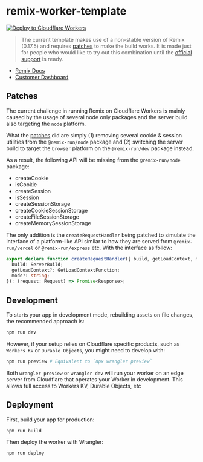 # remix-worker-template

[![Deploy to Cloudflare Workers](https://deploy.workers.cloudflare.com/button)](https://deploy.workers.cloudflare.com/?url=https://github.com/edmundhung/remix-worker-template)

> The current template makes use of a non-stable version of Remix (0.17.5) and requires [patches](#patches) to make the build works. It is made just for people who would like to try out this combination until the [official support](https://github.com/remix-run/remix/tree/dev/packages/remix-cloudflare-workers) is ready.

- [Remix Docs](https://docs.remix.run)
- [Customer Dashboard](https://remix.run/dashboard)

## Patches

The current challenge in running Remix on Cloudflare Workers is mainly caused by the usage of several node only packages and the server build also targeting the `node` platform.

What the [patches](./patches) did are simply (1) removing several cookie & session utilities from the `@remix-run/node` package and (2) switching the server build to target the `browser` platform on the `@remix-run/dev` package instead.

As a result, the following API will be missing from the `@remix-run/node` package:
- createCookie
- isCookie
- createSession
- isSession
- createSessionStorage
- createCookieSessionStorage
- createFileSessionStorage
- createMemorySessionStorage

The only addition is the `createRequestHandler` being patched to simulate the interface of a platform-like API similar to how they are served from `@remix-run/vercel` or `@remix-run/express` etc. With the interface as follow:

```ts
export declare function createRequestHandler({ build, getLoadContext, mode }: {
  build: ServerBuild;
  getLoadContext?: GetLoadContextFunction;
  mode?: string;
}): (request: Request) => Promise<Response>;
```

## Development

To starts your app in development mode, rebuilding assets on file changes, the recommended approach is:

```sh
npm run dev
```

However, if your setup relies on Cloudflare specific products, such as `Workers KV` or `Durable Objects`, you might need to develop with:

```sh
npm run preview # Equivalent to `npx wrangler preview`
```

Both `wrangler preview` or `wrangler dev` will run your worker on an edge server from Cloudflare that operates your Worker in development. This allows full access to Workers KV, Durable Objects, etc

## Deployment

First, build your app for production:

```sh
npm run build
```

Then deploy the worker with Wrangler:

```sh
npm run deploy
```
